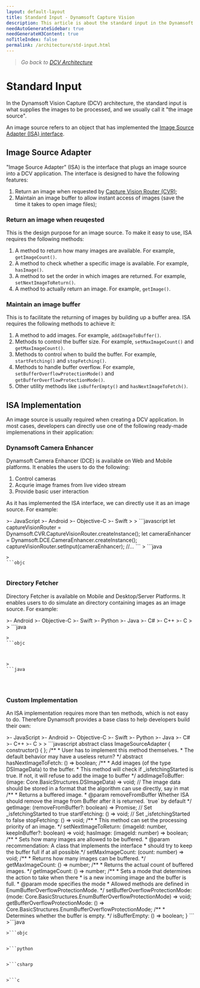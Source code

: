 ```yaml
---
layout: default-layout
title: Standard Input - Dynamsoft Capture Vision
description: This article is about the standard input in the Dynamsoft Capture Vision architecture.
needAutoGenerateSidebar: true
needGenerateH3Content: true
noTitleIndex: false
permalink: /architecture/std-input.html
---
```


> *Go back to [DCV Architecture](index.md)*

# Standard Input

In the Dynamsoft Vision Capture (DCV) architecture, the standard input is what supplies the images to be processed, and we usually call it "the image source".

An image source refers to an object that has implemented the [Image Source Adapter (ISA) interface](std-input.md#image-source-adapter).

## Image Source Adapter

"Image Source Adapter" (ISA) is the interface that plugs an image source into a DCV application. The interface is designed to have the following features:

1. Return an image when requested by [Capture Vision Router (CVR)](index.md#capture-vision-router);
2. Maintain an image buffer to allow instant access of images (save the time it takes to open image files);

### Return an image when reuqested

This is the design purpose for an image source. To make it easy to use, ISA requires the following methods:

1. A method to return how many images are available. For example, `getImageCount()`.
2. A method to check whether a specific image is available. For example, `hasImage()`.
3. A method to set the order in which images are returned. For example, `setNextImageToReturn()`.
4. A method to actually return an image. For example, `getImage()`.

### Maintain an image buffer

This is to facilitate the returning of images by building up a buffer area. ISA requires the following methods to achieve it:

1. A method to add images. For example, `addImageToBuffer()`.
2. Methods to control the buffer size. For example, `setMaxImageCount()` and `getMaxImageCount()`.
3. Methods to control when to build the buffer. For example, `startFetching()` and `stopFetching()`.
4. Methods to handle buffer overflow. For example, `setBufferOverflowProtectionMode()` and `getBufferOverflowProtectionMode()`.
5. Other utility methods like `isBufferEmpty()` and `hasNextImageToFetch()`.

## ISA Implementation

An image source is usually required when creating a DCV application. In most cases, developers can directly use one of the following ready-made implemenations in their application:

### Dynamsoft Camera Enhancer

Dynamsoft Camera Enhancer (DCE) is available on Web and Mobile platforms. It enables the users to do the following:

1. Control cameras
2. Acqurie image frames from live video stream
3. Provide basic user interaction

As it has implemented the ISA interface, we can directly use it as an image source. For example:

<div class="sample-code-prefix template2"></div>
   >- JavaScript
   >- Android
   >- Objective-C
   >- Swift
   >
>
```javascript
let captureVisionRouter = Dynamsoft.CVR.CaptureVisionRouter.createInstance();
let cameraEnhancer = Dynamsoft.DCE.CameraEnhancer.createInstance();
captureVisionRouter.setInput(cameraEnhancer);
//...
```
>
```java

```
>
```objc

```
>
```swift

```

### Directory Fetcher

Directory Fetcher is available on Mobile and Desktop/Server Platforms. It enables users to do simulate an directory containing images as an image source. For example:


<div class="sample-code-prefix template2"></div>
   >- Android
   >- Objective-C
   >- Swift
   >- Python
   >- Java
   >- C#
   >- C++
   >- C
   >
>
```java

```
>
```objc

```
>
```swift

```
>```python

```
>
```java

```
>
```csharp

```
>
```c++

```
>
```c

```

### Custom Implementation

An ISA implementation requires more than ten methods, which is not easy to do. Therefore Dynamsoft provides a base class to help developers build their own:

<div class="sample-code-prefix template2"></div>
   >- JavaScript
   >- Android
   >- Objective-C
   >- Swift
   >- Python
   >- Java
   >- C#
   >- C++
   >- C
   >
>
```javascript
abstract class ImageSourceAdapter {
    constructor() { };
    /**
     * User has to implement this method themselves.
     * The default behavior may have a useless return?
     */
    abstract hasNextImageToFetch: () => boolean;
    /**
     * Add images (of the type DSImageData) to the buffer.
     * This method will check if _isfetchingStarted is true. If not, it will refuse to add the image to buffer
     */
    addImageToBuffer: (image: Core.BasicStructures.DSImageData) => void; // The image data should be stored in a format that the algorithm can use directly, say in mat
    /**
     * Returns a buffered image.
     * @param removeFromBuffer Whether ISA should remove the image from Buffer after it is returned. `true` by default
     */
    getImage: (removeFromBuffer?: boolean) => Promise<Core.BasicStructures.DSImageData>;
    // Set _isfetchingStarted to true 
    startFetching: () => void;
    // Set _isfetchingStarted to false
    stopFetching: () => void;
    /**
     * This method can set the processing priority of an image.
     */
    setNextImageToReturn: (imageId: number, keepInBuffer?: boolean) => void;
    hasImage: (imageId: number) => boolean;
    /**
     * Sets how many images are allowed to be buffered.
     * @param recommendation: A class that implements the interface
     * should try to keep the buffer full if at all possible.*/
    setMaxImageCount: (count: number) => void;
    /**
     * Returns how many images can be buffered. 
     */
    getMaxImageCount: () => number;
    /**
     * Returns the actual count of buffered images. 
     */
    getImageCount: () => number;
    /**
     * Sets a mode that determines the action to take when there
     * is a new incoming image and the buffer is full.
     * @param mode specifies the mode
     * Allowed methods are defined in EnumBufferOverflowProtectionMode.
     */
    setBufferOverflowProtectionMode: (mode: Core.BasicStructures.EnumBufferOverflowProtectionMode) => void;
    getBufferOverflowProtectionMode: () => Core.BasicStructures.EnumBufferOverflowProtectionMode;
    /**
     * Determines whether the buffer is empty.
     */
    isBufferEmpty: () => boolean;
}
```
>```java

```
>```objc

```
>```swift

```
>```python

```
>```java

```
>```csharp

```
>```c++

```
>```c

```


